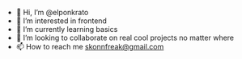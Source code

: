 - 👋 Hi, I’m @elponkrato
- 👀 I’m interested in frontend
- 🌱 I’m currently learning basics
- 💞️ I’m looking to collaborate on real cool projects no matter where
- 📫 How to reach me skonnfreak@gmail.com 

<!---
elponkrato/elponkrato is a ✨ special ✨ repository because its `README.md` (this file) appears on your GitHub profile.
You can click the Preview link to take a look at your changes.
--->
